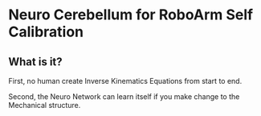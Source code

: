 # Neuro Cerebellum for RoboArm Self Calibration

## What is it?

First, no human create Inverse Kinematics Equations from start to end.

Second, the Neuro Network can learn itself if you make change to the Mechanical structure.

